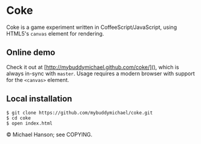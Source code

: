 Coke
====

Coke is a game experiment written in CoffeeScript/JavaScript, using HTML5's
`canvas` element for rendering.

## Online demo

Check it out at [http://mybuddymichael.github.com/coke/](), which is always
in-sync with `master`. Usage requires a modern browser with support for the
`<canvas>` element.

## Local installation

    $ git clone https://github.com/mybuddymichael/coke.git
    $ cd coke
    $ open index.html


© Michael Hanson; see COPYING.

